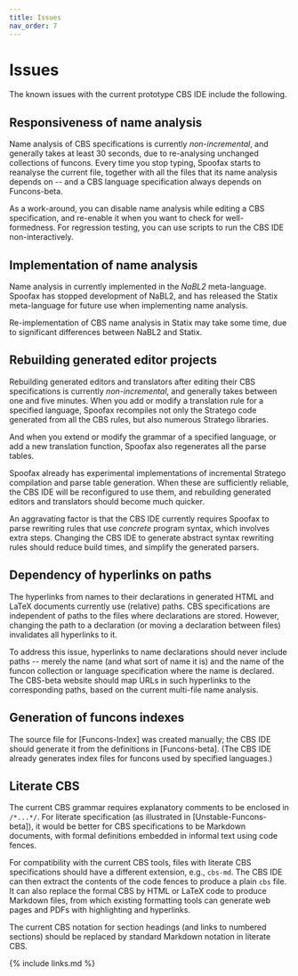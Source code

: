 ```yaml
---
title: Issues
nav_order: 7
---
```


# Issues

The known issues with the current prototype CBS IDE include the following.

## Responsiveness of name analysis

Name analysis of CBS specifications is currently *non-incremental*,
and generally takes at least 30 seconds,
due to re-analysing unchanged collections of funcons.
Every time you stop typing, Spoofax starts to reanalyse the current file,
together with all the files that its name analysis depends on --
and a CBS language specification always depends on Funcons-beta.

As a work-around, you can disable name analysis while editing a CBS specification,
and re-enable it when you want to check for well-formedness.
For regression testing, you can use scripts to run the CBS IDE non-interactively.

## Implementation of name analysis

Name analysis in currently implemented in the *NaBL2* meta-language.
Spoofax has stopped development of NaBL2, and has released the Statix meta-language
for future use when implementing name analysis.

Re-implementation of CBS name analysis in Statix may take some time,
due to significant differences between NaBL2 and Statix.

## Rebuilding generated editor projects

Rebuilding generated editors and translators after editing their CBS specifications
is currently *non-incremental*,
and generally takes between one and five minutes.
When you add or modify a translation rule for a specified language,
Spoofax recompiles not only the Stratego code generated from all the CBS rules,
but also numerous Stratego libraries.

And when you extend or modify the grammar of a specified language,
or add a new translation function,
Spoofax also regenerates all the parse tables.

Spoofax already has experimental implementations of incremental Stratego compilation
and parse table generation.
When these are sufficiently reliable, the CBS IDE will be reconfigured to use them,
and rebuilding generated editors and translators should become much quicker.

An aggravating factor is that the CBS IDE currently requires Spoofax to parse
rewriting rules that use *concrete* program syntax, which involves extra steps.
Changing the CBS IDE to generate abstract syntax rewriting rules should reduce
build times, and simplify the generated parsers.

## Dependency of hyperlinks on paths

The hyperlinks from names to their declarations in generated HTML and LaTeX documents
currently use (relative) paths.
CBS specifications are independent of paths to the files where declarations are stored.
However, changing the path to a declaration (or moving a declaration between files)
invalidates all hyperlinks to it.

To address this issue, hyperlinks to name declarations should never include paths --
merely the name (and what sort of name it is) and the name of the funcon collection
or language specification where the name is declared.
The CBS-beta website should map URLs in such hyperlinks to the corresponding paths,
based on the current multi-file name analysis.

## Generation of funcons indexes

The source file for [Funcons-Index] was created manually;
the CBS IDE should generate it from the definitions in [Funcons-beta].
(The CBS IDE already generates index files for funcons used by specified languages.)

## Literate CBS

The current CBS grammar requires explanatory comments to be enclosed in `/*...*/`.
For literate specification (as illustrated in [Unstable-Funcons-beta]),
it would be better for CBS specifications to be Markdown documents,
with formal definitions embedded in informal text using code fences.

For compatibility with the current CBS tools,
files with literate CBS specifications should have a different extension,
e.g., `cbs-md`.
The CBS IDE can then extract the contents of the code fences to produce a plain `cbs` file.
It can also replace the formal CBS by HTML or LaTeX code to produce Markdown files,
from which existing formatting tools can generate web pages and PDFs
with highlighting and hyperlinks.

The current CBS notation for section headings (and links to numbered sections)
should be replaced by standard Markdown notation in literate CBS.

{% include links.md %}
